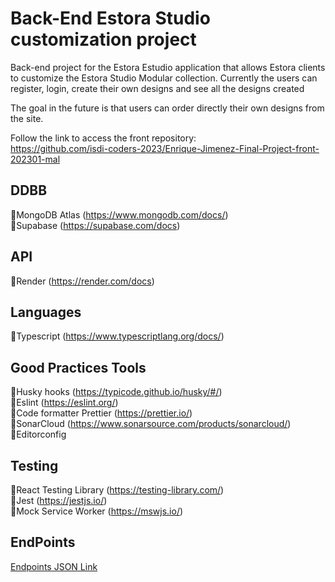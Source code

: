 # Back-End Estora Studio customization project

Back-end project for the Estora Estudio application that allows Estora clients to customize the Estora Studio Modular collection. Currently the users can register, login, create their own designs and see all the designs created

The goal in the future is that users can order directly their own designs from the site.

Follow the link to access the front repository:<br>
https://github.com/isdi-coders-2023/Enrique-Jimenez-Final-Project-front-202301-mal

## DDBB

🔸MongoDB Atlas (https://www.mongodb.com/docs/)<br>
🔸Supabase (https://supabase.com/docs)<br>

## API

🔸Render (https://render.com/docs)<br>

## Languages

🔸Typescript (https://www.typescriptlang.org/docs/)<br>

## Good Practices Tools

🔸Husky hooks (https://typicode.github.io/husky/#/)<br>
🔸Eslint (https://eslint.org/)<br>
🔸Code formatter Prettier (https://prettier.io/)<br>
🔸SonarCloud (https://www.sonarsource.com/products/sonarcloud/)<br>
🔸Editorconfig

## Testing

🔸React Testing Library (https://testing-library.com/)<br>
🔸Jest (https://jestjs.io/)<br>
🔸Mock Service Worker (https://mswjs.io/)

## EndPoints

[Endpoints JSON Link](/EndPointsCollection.postman_collection.json)
